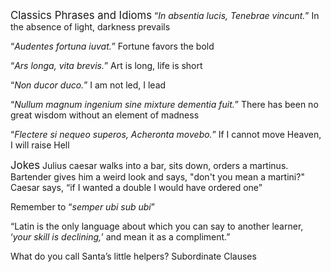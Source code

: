 <c><big>Classics Phrases and Idioms</big>
“<em>In absentia lucis, Tenebrae vincunt.</em>”
In the absence of light, darkness prevails

“<em>Audentes fortuna iuvat.</em>”
Fortune favors the bold

“<em>Ars longa, vita brevis.</em>”
Art is long, life is short

“<em>Non ducor duco.</em>”
I am not led, I lead

“<em>Nullum magnum ingenium sine mixture dementia fuit.</em>”
There has been no great wisdom without an element of madness

“<em>Flectere si nequeo superos, Acheronta movebo.</em>”
If I cannot move Heaven, I will raise Hell


<big>Jokes</big>
Julius caesar walks into a bar, sits down, orders a martinus. Bartender gives him a weird look and says, "don't you mean a martini?"
Caesar says, “if I wanted a double I would have ordered one”

Remember to “<em>semper ubi sub ubi</em>”

“Latin is the only language about which you can say to another learner, ‘<em>your skill is declining,</em>’ and mean it as a compliment.”

What do you call Santa’s little helpers?
Subordinate Clauses
</c>
